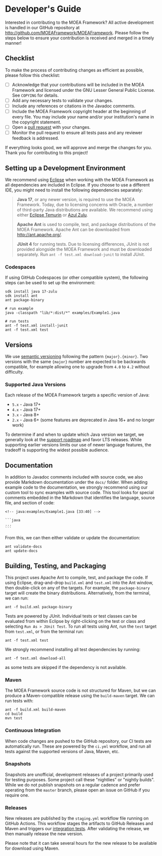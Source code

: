 # Developer's Guide

Interested in contributing to the MOEA Framework?  All active development is handled in our GitHub repository at
http://github.com/MOEAFramework/MOEAFramework.  Please follow the steps below to ensure your contribution is received
and merged in a timely manner!

## Checklist

To make the process of contributing changes as efficient as possible, please follow this checklist:

- [ ] Acknowledge that your contributions will be included in the MOEA Framework and licensed under the GNU Lesser
      General Public License.  See `COPYING` for details.
- [ ] Add any necessary tests to validate your changes.
- [ ] Include any references or citations in the Javadoc comments.
- [ ] Include the MOEA Framework copyright header at the beginning of every file.  You may include your name and/or your
      institution's name in the copyright statement.
- [ ] Open a [pull request](https://github.com/MOEAFramework/MOEAFramework/pulls) with your changes.
- [ ] Monitor the pull request to ensure all tests pass and any reviewer feedback is addressed.

If everything looks good, we will approve and merge the changes for you.  Thank you for contributing to this project!

## Setting up a Development Environment

We recommend using [Eclipse](http://eclipse.org/) when working with the MOEA Framework as all dependencies are included
in Eclipse.  If you choose to use a different IDE, you might need to install the following dependencies separately:

> **Java 17**, or any newer version, is required to use the MOEA Framework. Today, due to licensing concerns with
> Oracle, a number of third-party Java distributions are available.  We recommend using either
> [Eclipse Temurin](https://adoptium.net/) or [Azul Zulu](https://www.azul.com/downloads/?package=jdk).
> 
> **Apache Ant** is used to compile, test, and package distributions of the MOEA Framework.  Apache Ant can be
> downloaded from http://ant.apache.org/.
> 
> **JUnit 4** for running tests.  Due to licensing differences, JUnit is not provided alongside the MOEA Framework and
> must be downloaded separately.  Run `ant -f test.xml download-junit` to install JUnit.

### Codespaces

If using GitHub Codespaces (or other compatible system), the following steps can be used to set up the environment:

```
sdk install java 17-zulu
sdk install ant
ant package-binary

# run example
java -classpath "lib/*:dist/*" examples/Example1.java

# run tests
ant -f test.xml install-junit
ant -f test.xml test
```

## Versions

We use [semantic versioning](https://semver.org/) following the pattern `{major}.{minor}`.  Two versions with the
same `{major}` number are expected to be backwards compatible, for example allowing one to upgrade from `4.0` to
`4.2` without difficulty.  

### Supported Java Versions

Each release of the MOEA Framework targets a specific version of Java:

* `5.x` - Java 17+
* `4.x` - Java 17+
* `3.x` - Java 8+
* `2.x` - Java 6+ (some features are deprecated in Java 16+ and no longer work)

To determine if and when to update which Java version we target, we generally look at the
[support roadmap](https://www.oracle.com/java/technologies/java-se-support-roadmap.html) and favor LTS releases.
While supporting earlier versions limits our use of newer language features, the tradeoff is supporting the widest
possible audience.

## Documentation

In addition to Javadoc comments included with source code, we also provide Markdown documentation under the `docs/`
folder.  When adding example code to the documentation, we strongly recommend using our custom tool to sync examples
with source code.  This tool looks for special comments embedded in the Markdown that identifies the language,
source file, and section of code:

````
<!-- java:examples/Example1.java [33:40] -->

```java
...
```
````

From this, we can then either validate or update the documentation:

```
ant validate-docs
ant update-docs
```


## Building, Testing, and Packaging

This project uses Apache Ant to compile, test, and package the code.  If using Eclipse, drag-and-drop `build.xml`
and `test.xml` into the Ant window, then double-click on any of the targets.  For example, the `package-binary`
target will create the binary distributions.  Alternatively, from the terminal, we can run:

```
ant -f build.xml package-binary
```

Tests are powered by JUnit.  Individual tests or test classes can be evaluated from within Eclipse by right-clicking
on the test or class and selecting `Run As > JUnit Test`.  To run all tests using Ant, run the `test` target
from `test.xml`, or from the terminal run:

```
ant -f test.xml test
```

We strongly recommend installing all test dependencies by running:

```
ant -f test.xml download-all
```

as some tests are skipped if the dependency is not available.

### Maven

The MOEA Framework source code is not structured for Maven, but we can produce a Maven-compatible release using the
`build-maven` target.  We can run tests with:

```
ant -f build.xml build-maven
cd build
mvn test
```

### Continuous Integration

When code changes are pushed to the GitHub repository, our CI tests are automatically run.  These are powered by the
`ci.yml` workflow, and run all tests against the supported versions of Java, Maven, etc.

### Snapshots

Snapshots are unofficial, development releases of a project primarily used for testing purposes.  Some project call
these "nightlies" or "nightly builds".  While we do not publish snapshots on a regular cadence and prefer operating
from the `master` branch, please open an issue on GitHub if you require one.

### Releases

New releases are published by the `staging.yml` workflow file running on GitHub Actions.  This workflow stages the
artifacts to GitHub Releases and Maven and triggers our [integration tests](https://github.com/MOEAFramework/IntegrationTests).
After validating the release, we then manually release the new version.

Please note that it can take several hours for the new release to be available for download using Maven.
